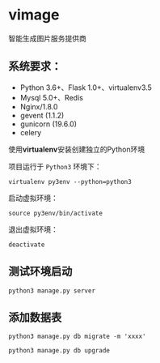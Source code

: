 # vimage
智能生成图片服务提供商

## 系统要求：
- Python 3.6+、Flask 1.0+、virtualenv3.5
- Mysql 5.0+、Redis
- Nginx/1.8.0
- gevent (1.1.2)
- gunicorn (19.6.0)
- celery

使用**virtualenv**安装创建独立的Python环境

项目运行于 `Python3` 环境下：

    virtualenv py3env --python=python3

启动虚拟环境：

    source py3env/bin/activate

退出虚拟环境：

    deactivate
    
## 测试环境启动

    python3 manage.py server
    
## 添加数据表

    python3 manage.py db migrate -m 'xxxx'
    
    python3 manage.py db upgrade
    
